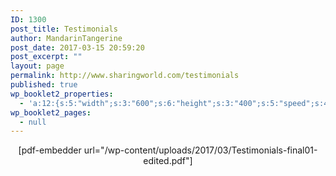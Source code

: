 ```yaml
---
ID: 1300
post_title: Testimonials
author: MandarinTangerine
post_date: 2017-03-15 20:59:20
post_excerpt: ""
layout: page
permalink: http://www.sharingworld.com/testimonials
published: true
wp_booklet2_properties:
  - 'a:12:{s:5:"width";s:3:"600";s:6:"height";s:3:"400";s:5:"speed";s:4:"1000";s:5:"delay";s:4:"5000";s:9:"direction";s:3:"LTR";s:14:"arrows_enabled";b:0;s:20:"page_numbers_enabled";b:1;s:14:"cover_behavior";s:4:"open";s:7:"padding";s:2:"10";s:18:"thumbnails_enabled";b:0;s:13:"popup_enabled";s:0:"";s:5:"theme";s:7:"default";}'
wp_booklet2_pages:
  - null
---
```

<p style="text-align: center;">[pdf-embedder url="/wp-content/uploads/2017/03/Testimonials-final01-edited.pdf"]</p>